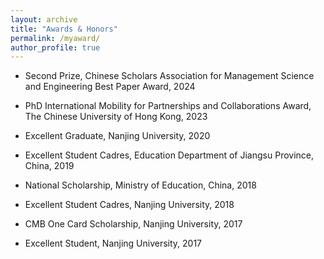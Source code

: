 ```yaml
---
layout: archive
title: "Awards & Honors"
permalink: /myaward/
author_profile: true
---
```

		
- Second Prize, Chinese Scholars Association for Management Science and Engineering Best Paper Award, 2024
		
- PhD International Mobility for Partnerships and Collaborations Award, The Chinese University of Hong Kong, 2023
		
- Excellent Graduate, Nanjing University, 2020

- Excellent Student Cadres, Education Department of Jiangsu Province, China, 2019		

- National Scholarship, Ministry of Education, China, 2018

- Excellent Student Cadres, Nanjing University, 2018
		
- CMB One Card Scholarship, Nanjing University, 2017
		
- Excellent Student, Nanjing University, 2017

